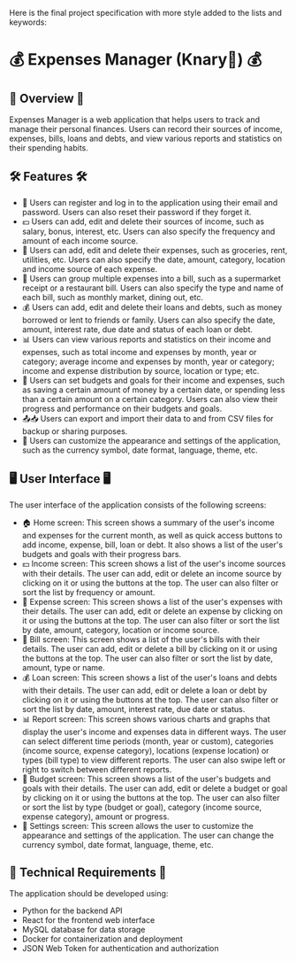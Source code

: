 Here is the final project specification with more style added to the lists and keywords:

# 💰 Expenses Manager (Knary🦆) 💰

## 📌 Overview 📌

Expenses Manager is a web application that helps users to track and manage their personal finances. Users can record their sources of income, expenses, bills, loans and debts, and view various reports and statistics on their spending habits.

## 🛠️ Features 🛠️

- 🔐 Users can register and log in to the application using their email and password. Users can also reset their password if they forget it.
- 💵 Users can add, edit and delete their sources of income, such as salary, bonus, interest, etc. Users can also specify the frequency and amount of each income source.
- 💸 Users can add, edit and delete their expenses, such as groceries, rent, utilities, etc. Users can also specify the date, amount, category, location and income source of each expense.
- 🧾 Users can group multiple expenses into a bill, such as a supermarket receipt or a restaurant bill. Users can also specify the type and name of each bill, such as monthly market, dining out, etc.
- 💰 Users can add, edit and delete their loans and debts, such as money borrowed or lent to friends or family. Users can also specify the date, amount, interest rate, due date and status of each loan or debt.
- 📊 Users can view various reports and statistics on their income and expenses, such as total income and expenses by month, year or category; average income and expenses by month, year or category; income and expense distribution by source, location or type; etc.
- 🎯 Users can set budgets and goals for their income and expenses, such as saving a certain amount of money by a certain date, or spending less than a certain amount on a certain category. Users can also view their progress and performance on their budgets and goals.
- 📤📥 Users can export and import their data to and from CSV files for backup or sharing purposes.
- 🎨 Users can customize the appearance and settings of the application, such as the currency symbol,
date format,
language,
theme,
etc.

## 🖥️ User Interface 🖥️

The user interface of the application consists of the following screens:

- 🏠 Home screen: This screen shows a summary of the user's income and expenses for the current month, as well as quick access buttons to add income,
expense,
bill,
loan or debt. It also shows a list of the user's budgets and goals with their progress bars.
- 💵 Income screen: This screen shows a list of the user's income sources with their details. The user can add,
edit or delete an income source by clicking on it or using the buttons at the top. The user can also filter or sort the list by frequency or amount.
- 💸 Expense screen: This screen shows a list of the user's expenses with their details. The user can add,
edit or delete an expense by clicking on it or using the buttons at the top. The user can also filter or sort the list by date,
amount,
category,
location or income source.
- 🧾 Bill screen: This screen shows a list of the user's bills with their details. The user can add,
edit or delete a bill by clicking on it or using the buttons at the top. The user can also filter or sort the list by date,
amount,
type or name.
- 💰 Loan screen: This screen shows a list of the user's loans and debts with their details. The user can add,
edit or delete a loan or debt by clicking on it or using the buttons at the top. The user can also filter or sort the list by date,
amount,
interest rate,
due date or status.
- 📊 Report screen: This screen shows various charts and graphs that display the user's income and expenses data in different ways. The user can select different time periods (month,
year or custom),
categories (income source,
expense category),
locations (expense location) or types (bill type) to view different reports. The user can also swipe left or right to switch between different reports.
- 🎯 Budget screen: This screen shows a list of the user's budgets and goals with their details. The user can add, edit or delete a budget or goal by clicking on it or using the buttons at the top. The user can also filter or sort the list by type (budget or goal),
category (income source,
expense category),
amount or progress.
- 🎨 Settings screen: This screen allows the user to customize the appearance and settings of the application. The user can change the currency symbol,
date format,
language,
theme,
etc.

## 🔧 Technical Requirements 🔧

The application should be developed using:

- Python for the backend API
- React for the frontend web interface
- MySQL database for data storage
- Docker for containerization and deployment
- JSON Web Token for authentication and authorization
